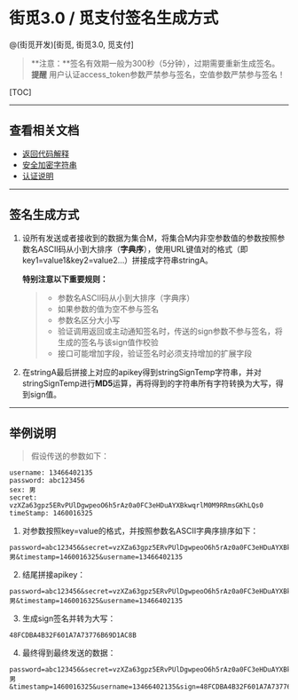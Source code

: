 # 街觅3.0 / 觅支付签名生成方式

@(街觅开发)[街觅, 街觅3.0, 觅支付]

> **注意：**签名有效期一般为300秒（5分钟），过期需要重新生成签名。
**提醒** 用户认证access_token参数严禁参与签名，空值参数严禁参与签名！

[TOC]

-------------------
## 查看相关文档

- [返回代码解释](https://app.yinxiang.com/shard/s27/nl/1185386039/b785187d-0df2-4359-871a-a4068230faf9/)
- [安全加密字符串](https://app.yinxiang.com/shard/s27/nl/1185386039/97eb7d6f-da3a-45a6-a016-b49d4ccab307/)
- [认证说明](https://app.yinxiang.com/shard/s27/nl/1185386039/d10374c1-7184-4a9f-a6a0-bceb47c0ff80/)

-------------------

## 签名生成方式
1. 设所有发送或者接收到的数据为集合M，将集合M内非空参数值的参数按照参数名ASCII码从小到大排序（**字典序**），使用URL键值对的格式（即key1=value1&key2=value2…）拼接成字符串stringA。

	**特别注意以下重要规则：**
	> - 参数名ASCII码从小到大排序（字典序）
	> - 如果参数的值为空不参与签名
	> - 参数名区分大小写
	> - 验证调用返回或主动通知签名时，传送的sign参数不参与签名，将生成的签名与该sign值作校验
	> - 接口可能增加字段，验证签名时必须支持增加的扩展字段

2. 在stringA最后拼接上对应的apikey得到stringSignTemp字符串，并对stringSignTemp进行**MD5**运算，再将得到的字符串所有字符转换为大写，得到sign值。

-------------------

## 举例说明

> 假设传送的参数如下：
```http
username: 13466402135
password: abc123456
sex: 男
secret: vzXZa63gpz5ERvPUlDgwpeoO6h5rAz0a0FC3eHDuAYXBkwqrlM0M9RRmsGKhLQs0
timeStamp: 1460016325
```

1. 对参数按照key=value的格式，并按照参数名ASCII字典序排序如下：
```http
password=abc123456&secret=vzXZa63gpz5ERvPUlDgwpeoO6h5rAz0a0FC3eHDuAYXBkwqrlM0M9RRmsGKhLQs0&sex=男&timestamp=1460016325&username=13466402135
```
2. 结尾拼接apikey：
```http
password=abc123456&secret=vzXZa63gpz5ERvPUlDgwpeoO6h5rAz0a0FC3eHDuAYXBkwqrlM0M9RRmsGKhLQs0&sex=男&timestamp=1460016325&username=13466402135
```
3. 生成sign签名并转为大写：
```http
48FCDBA4B32F601A7A73776B69D1AC8B
```
4. 最终得到最终发送的数据：
```http
password=abc123456&secret=vzXZa63gpz5ERvPUlDgwpeoO6h5rAz0a0FC3eHDuAYXBkwqrlM0M9RRmsGKhLQs0&sex=男&timestamp=1460016325&username=13466402135&sign=48FCDBA4B32F601A7A73776B69D1AC8B
```

